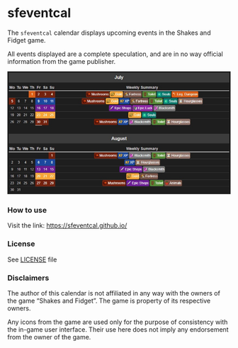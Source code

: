 # sfeventcal

The `sfeventcal` calendar displays upcoming events in the Shakes and Fidget game.

All events displayed are a complete speculation, and are in no way official information from the game publisher.

![sfeventcal](docs/screenshot1.jpg)

### How to use

Visit the link: https://sfeventcal.github.io/

### License

See [LICENSE](LICENSE) file

### Disclaimers

The author of this calendar is not affiliated in any way with the owners of the game “Shakes and Fidget”. The game is property of its respective owners.

Any icons from the game are used only for the purpose of consistency with the in-game user interface. Their use here does not imply any endorsement from the owner of the game.
